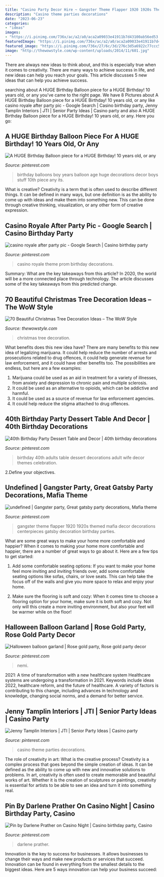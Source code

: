 ```yaml
---
title: "Casino Party Decor Hire ~ Gangster Theme Flapper 1920 1920s Themed Mafia Decor Decorations Centerpieces Gatsby Decoration Birthday Parties"
description: "Casino theme parties decorations"
date: "2023-06-23"
categories:
- "ideas"
images:
- "https://i.pinimg.com/736x/ac/a2/a0/aca2a09033e41911b7d43100ab56ed53.jpg"
featuredImage: "https://i.pinimg.com/736x/ac/a2/a0/aca2a09033e41911b7d43100ab56ed53.jpg"
featured_image: "https://i.pinimg.com/736x/27/6c/3d/276c3d5a6922c77ccc58929a059b951f--casino-theme-parties-gambling-party-theme.jpg"
image: "http://thewowstyle.com/wp-content/uploads/2014/11/601.jpg"
---
```



There are always new ideas to think about, and this is especially true when it comes to creativity. There are many ways to achieve success in life, and new ideas can help you reach your goals. This article discusses 5 new ideas that can help you achieve success.

	

		
searching about A HUGE Birthday Balloon piece for a HUGE Birthday! 10 years old, or any you've came to the right page. We have 8 Pictures about A HUGE Birthday Balloon piece for a HUGE Birthday! 10 years old, or any like casino royale after party pic - Google Search | Casino birthday party, Jenny Tamplin Interiors | JTI | Senior Party Ideas | Casino party and also A HUGE Birthday Balloon piece for a HUGE Birthday! 10 years old, or any. Here you go:
		
    
## A HUGE Birthday Balloon Piece For A HUGE Birthday! 10 Years Old, Or Any

<img loading=lazy src="https://i.pinimg.com/736x/47/84/16/478416a21744500eb044f60de21c883f.jpg" onerror="this.onerror=null;this.src='https://tse2.mm.bing.net/th?id=OIP.RJHHxe3vKa2pyGzDUOiUSAHaKk&amp;pid=15.1';" alt="A HUGE Birthday Balloon piece for a HUGE Birthday! 10 years old, or any">

_Source: pinterest.com_

>birthday balloons boy years balloon age huge decorations decor boys stuff 10th piece any its. 

	

What is creative?
Creativity is a term that is often used to describe different things. It can be defined in many ways, but one definition is as the ability to come up with ideas and make them into something new. This can be done through creative thinking, visualization, or any other form of creative expression.

    
## Casino Royale After Party Pic - Google Search | Casino Birthday Party

<img loading=lazy src="https://i.pinimg.com/736x/75/55/df/7555dfc519a2bf84d2cf6e93802bd7eb--casino-royale-theme-casino-royale-prom.jpg" onerror="this.onerror=null;this.src='https://tse3.mm.bing.net/th?id=OIP.2X1wlrJGWdrYk3bNLMjCfQHaLH&amp;pid=15.1';" alt="casino royale after party pic - Google Search | Casino birthday party">

_Source: pinterest.com_

>casino royale theme prom birthday decorations. 

	

Summary: What are the key takeaways from this article?
In 2020, the world will be a more connected place through technology. The article discusses some of the key takeaways from this predicted change.

    
## 70 Beautiful Christmas Tree Decoration Ideas – The WoW Style

<img loading=lazy src="http://thewowstyle.com/wp-content/uploads/2014/11/601.jpg" onerror="this.onerror=null;this.src='https://tse2.mm.bing.net/th?id=OIP.i4nEPrcEOh6iRf4dUU2hmQDhEs&amp;pid=15.1';" alt="70 Beautiful Christmas Tree Decoration Ideas – The WoW Style">

_Source: thewowstyle.com_

>christmas tree decoration. 

	

What benefits does this new idea have?
There are many benefits to this new idea of legalizing marijuana. It could help reduce the number of arrests and prosecutions related to drug offences, it could help generate revenue for law enforcement, and it could have other benefits too. The possibilities are endless, but here are a few examples: 
1. Marijuana could be used as an aid in treatment for a variety of illnesses, from anxiety and depression to chronic pain and multiple sclerosis. 
2. It could be used as an alternative to opioids, which can be addictive and harmful. 
3. It could be used as a source of revenue for law enforcement agencies. 
4. It could help reduce the stigma attached to drug offences.

    
## 40th Birthday Party Dessert Table And Decor | 40th Birthday Decorations

<img loading=lazy src="https://i.pinimg.com/736x/0d/5e/e9/0d5ee9592b6224c2533b8ddc5e464096.jpg" onerror="this.onerror=null;this.src='https://tse4.mm.bing.net/th?id=OIP.xv9pw99YhE45RZaTEK0-6QHaF_&amp;pid=15.1';" alt="40th Birthday Party Dessert Table and Decor | 40th birthday decorations">

_Source: pinterest.com_

>birthday 40th adults table dessert decorations adult wife decor themes celebration. 

	

2.Define your objectives.

    
## Undefined | Gangster Party, Great Gatsby Party Decorations, Mafia Theme

<img loading=lazy src="https://i.pinimg.com/736x/cd/b0/f1/cdb0f145f5a4d1ff03e5bf1b70ad6961--gangster-wedding-gangster-party.jpg" onerror="this.onerror=null;this.src='https://tse2.mm.bing.net/th?id=OIP.WqfX7q7qqhzxrfrwZCuBQAHaE7&amp;pid=15.1';" alt="undefined | Gangster party, Great gatsby party decorations, Mafia theme">

_Source: pinterest.com_

>gangster theme flapper 1920 1920s themed mafia decor decorations centerpieces gatsby decoration birthday parties. 

	

What are some great ways to make your home more comfortable and happier?
When it comes to making your home more comfortable and happier, there are a number of great ways to go about it. Here are a few tips to get started:
1. Add some comfortable seating options: If you want to make your home feel more inviting and inviting friends over, add some comfortable seating options like sofas, chairs, or love seats. This can help take the focus off of the walls and give you more space to relax and enjoy your home.

2. Make sure the flooring is soft and cozy: When it comes time to choose a flooring option for your home, make sure it is both soft and cozy. Not only will this create a more inviting environment, but also your feet will be warmer while on the floor!


    
## Halloween Balloon Garland | Rose Gold Party, Rose Gold Party Decor

<img loading=lazy src="https://i.pinimg.com/736x/ac/a2/a0/aca2a09033e41911b7d43100ab56ed53.jpg" onerror="this.onerror=null;this.src='https://tse4.mm.bing.net/th?id=OIP.LF4Xt0WipZo0JrCFnLJ7vgHaGs&amp;pid=15.1';" alt="Halloween balloon garland | Rose gold party, Rose gold party decor">

_Source: pinterest.com_

>nemi. 

	

2021: A time of transformation with a new healthcare system
Healthcare systems are undergoing a transformation in 2021. Keywords include ideas 2022, healthcare reform, and the future of healthcare. A variety of factors is contributing to this change, including advances in technology and knowledge, changing social norms, and a demand for better service.

    
## Jenny Tamplin Interiors | JTI | Senior Party Ideas | Casino Party

<img loading=lazy src="https://i.pinimg.com/736x/27/6c/3d/276c3d5a6922c77ccc58929a059b951f--casino-theme-parties-gambling-party-theme.jpg" onerror="this.onerror=null;this.src='https://tse3.mm.bing.net/th?id=OIP.fA8H00KQ0lmBTWSwZ0O7jgHaMY&amp;pid=15.1';" alt="Jenny Tamplin Interiors | JTI | Senior Party Ideas | Casino party">

_Source: pinterest.com_

>casino theme parties decorations. 

	

The role of creativity in art: What is the creative process?
Creativity is a complex process that goes beyond the simple creation of ideas. It can be defined as the ability to come up with new and innovative solutions to problems. In art, creativity is often used to create memorable and beautiful works of art. Whether it is the creation of sculptures or paintings, creativity is essential for artists to be able to see an idea and turn it into something real.

    
## Pin By Darlene Prather On Casino Night | Casino Birthday Party, Casino

<img loading=lazy src="https://i.pinimg.com/736x/64/5e/06/645e069e5704e31fd00d684d6de59d03.jpg" onerror="this.onerror=null;this.src='https://tse3.mm.bing.net/th?id=OIP.IggDxOf2dK_fLf8EWm6e5wHaJ3&amp;pid=15.1';" alt="Pin by Darlene Prather on Casino Night | Casino birthday party, Casino">

_Source: pinterest.com_

>darlene prather. 

	

Innovation is the key to success for businesses. It allows businesses to change their ways and make new products or services that succeed. Innovation can be found in everything from the smallest details to the biggest ideas. Here are 5 ways innovation can help your business succeed: 

